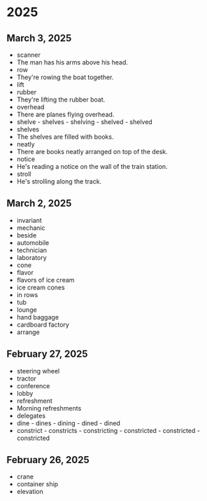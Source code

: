 # 2025
## March 3, 2025
* scanner
* The man has his arms above his head.
* row
* They're rowing the boat together.
* lift
* rubber
* They're lifting the rubber boat.
* overhead
* There are planes flying overhead.
* shelve - shelves - shelving - shelved - shelved
* shelves
* The shelves are filled with books.
* neatly
* There are books neatly arranged on top of the desk.
* notice
* He's reading a notice on the wall of the train station.
* stroll
* He's strolling along the track.
## March 2, 2025
* invariant
* mechanic
* beside
* automobile
* technician
* laboratory
* cone
* flavor
* flavors of ice cream
* ice cream cones
* in rows
* tub
* lounge
* hand baggage
* cardboard factory
* arrange
## February 27, 2025
* steering wheel
* tractor
* conference
* lobby
* refreshment
* Morning refreshments
* delegates
* dine - dines - dining - dined - dined
* constrict - constricts - constricting - constricted - constricted - constricted
## February 26, 2025
* crane  
* container ship  
* elevation

